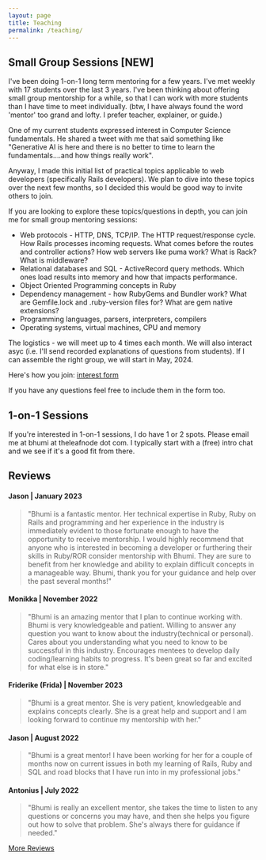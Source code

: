 ```yaml
---
layout: page
title: Teaching
permalink: /teaching/
---
```


## Small Group Sessions [NEW]

I've been doing 1-on-1 long term mentoring for a few years. I've met weekly with 17 students over the last 3 years. I've been thinking about offering small group mentorship for a while, so that I can work with more students than I have time to meet individually. (btw, I have always found the word 'mentor' too grand and lofty. I prefer teacher, explainer, or guide.) 

One of my current students expressed interest in Computer Science fundamentals. He shared a tweet with me that said something like "Generative AI is here and there is no better to time to learn the fundamentals....and how things really work".

Anyway, I made this initial list of practical topics applicable to web developers (specifically Rails developers). We plan to dive into these topics over the next few months, so I decided this would be good way to invite others to join.

If you are looking to explore these topics/questions in depth, you can join me for small group mentoring sessions:

- Web protocols - HTTP, DNS, TCP/IP. The HTTP request/response cycle. How Rails processes incoming requests. What comes before the routes and controller actions? How web servers like puma work? What is Rack? What is middleware?
- Relational databases and SQL - ActiveRecord query methods. Which ones load results into memory and how that impacts performance.
- Object Oriented Programming concepts in Ruby 
- Dependency management - how RubyGems and Bundler work? What are Gemfile.lock and .ruby-version files for? What are gem native extensions?
- Programming languages, parsers, interpreters, compilers
- Operating systems, virtual machines, CPU and memory

The logistics - we will meet up to 4 times each month. We will also interact asyc (i.e. I'll send recorded explanations of questions from students). 
If I can assemble the right group, we will start in May, 2024.

Here's how you join: [interest form](https://forms.gle/2tXjwARgvvVNGHey5)

If you have any questions feel free to include them in the form too.

## 1-on-1 Sessions

If you're interested in 1-on-1 sessions, I do have 1 or 2 spots. Please email me at bhumi at theleafnode dot com. I typically start with a (free) intro chat and we see if it's a good fit from there.


## Reviews

#### Jason | January 2023 

> "Bhumi is a fantastic mentor. Her technical expertise in Ruby, Ruby on Rails and programming and her experience in the industry is immediately evident to those fortunate enough to have the opportunity to receive mentorship. I would highly recommend that anyone who is interested in becoming a developer or furthering their skills in Ruby/ROR consider mentorship with Bhumi. They are sure to benefit from her knowledge and ability to explain difficult concepts in a manageable way. Bhumi, thank you for your guidance and help over the past several months!"

#### Monikka | November 2022

> "Bhumi is an amazing mentor that I plan to continue working with. Bhumi is very knowledgeable and patient. Willing to answer any question you want to know about the industry(technical or personal). Cares about you understanding what you need to know to be successful in this industry. Encourages mentees to develop daily coding/learning habits to progress. It's been great so far and excited for what else is in store."

#### Friderike (Frida) | November 2023

> "Bhumi is a great mentor. She is very patient, knowledgeable and explains concepts clearly. She is a great help and support and I am looking forward to continue my mentorship with her."

#### Jason | August 2022

> "Bhumi is a great mentor! I have been working for her for a couple of months now on current issues in both my learning of Rails, Ruby and SQL and road blocks that I have run into in my professional jobs."

#### Antonius | July 2022

> "Bhumi is really an excellent mentor, she takes the time to listen to any questions or concerns you may have, and then she helps you figure out how to solve that problem. She's always there for guidance if needed."

[More Reviews](https://mentorcruise.com/mentor/BhumiS/?ratingSort=recent#reviews)
